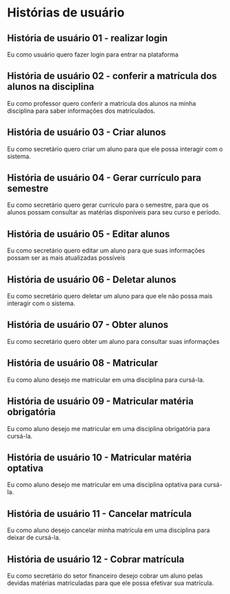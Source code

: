 # Histórias de usuário

## História de usuário 01 - realizar login

Eu como usuário quero fazer login para entrar na plataforma

## História de usuário 02 - conferir a matrícula dos alunos na disciplina

Eu como professor quero conferir a matrícula dos alunos na minha disciplina para saber informações dos matriculados.

## História de usuário 03 - Criar alunos

Eu como secretário quero criar um aluno para que ele possa interagir com o sistema.

## História de usuário 04 - Gerar currículo para semestre

Eu como secretário quero gerar currículo para o semestre, para que os alunos possam consultar as matérias disponíveis para seu curso e período.

## História de usuário 05 - Editar alunos

Eu como secretário quero editar um aluno para que suas informações possam ser as mais atualizadas possíveis

## História de usuário 06 - Deletar alunos

Eu como secretário quero deletar um aluno para que ele não possa mais interagir com o sistema.

## História de usuário 07 - Obter alunos

Eu como secretário quero obter um aluno para consultar suas informações

## História de usuário 08 - Matricular

Eu como aluno desejo me matricular em uma disciplina para cursá-la.

## História de usuário 09 - Matricular matéria obrigatória

Eu como aluno desejo me matricular em uma disciplina obrigatória para cursá-la.

## História de usuário 10 - Matricular matéria optativa

Eu como aluno desejo me matricular em uma disciplina optativa para cursá-la.

## História de usuário 11 - Cancelar matrícula

Eu como aluno desejo cancelar minha matrícula em uma disciplina para deixar de cursá-la.

## História de usuário 12 - Cobrar matrícula

Eu como secretário do setor financeiro desejo cobrar um aluno pelas devidas matérias matriculadas para que ele possa efetivar sua matrícula.
